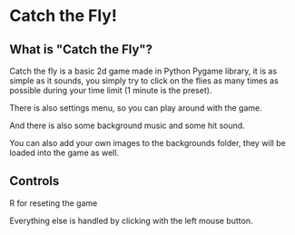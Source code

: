 # Catch the Fly!
## What is "Catch the Fly"?
<p>Catch the fly is a basic 2d game made in Python Pygame library, it is as simple as it sounds, you simply try to click on the flies as many times as possible during your time limit (1 minute is the preset).</p>
<p>There is also settings menu, so you can play around with the game.</p>
<p>And there is also some background music and some hit sound.</p>
<p>You can also add your own images to the backgrounds folder, they will be loaded into the game as well.</p>

## Controls
<p>R for reseting the game</p>
<p>Everything else is handled by clicking with the left mouse button.</p>